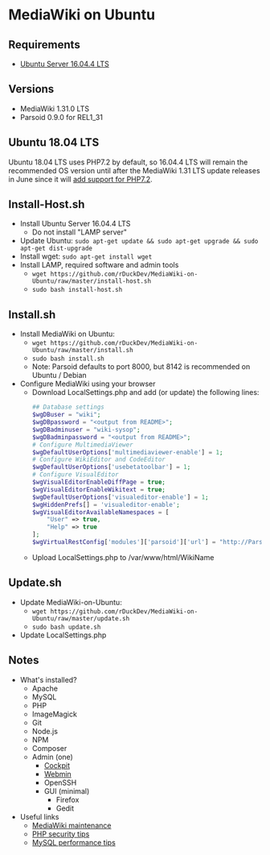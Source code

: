 # MediaWiki on Ubuntu

## Requirements

* [Ubuntu Server 16.04.4 LTS](http://releases.ubuntu.com/16.04/)

## Versions

* MediaWiki 1.31.0 LTS
* Parsoid 0.9.0 for REL1_31

## Ubuntu 18.04 LTS

Ubuntu 18.04 LTS uses PHP7.2 by default, so 16.04.4 LTS will remain the recommended OS version until after the MediaWiki 1.31 LTS update releases in June since it will [add support for PHP7.2](https://www.mediawiki.org/wiki/Compatibility#PHP).

## Install-Host.sh

* Install Ubuntu Server 16.04.4 LTS
  * Do not install "LAMP server"
* Update Ubuntu: `sudo apt-get update && sudo apt-get upgrade && sudo apt-get dist-upgrade`
* Install wget: `sudo apt-get install wget`
* Install LAMP, required software and admin tools
  * `wget https://github.com/rDuckDev/MediaWiki-on-Ubuntu/raw/master/install-host.sh`
  * `sudo bash install-host.sh`

## Install.sh

* Install MediaWiki on Ubuntu:
  * `wget https://github.com/rDuckDev/MediaWiki-on-Ubuntu/raw/master/install.sh`
  * `sudo bash install.sh`
  * Note: Parsoid defaults to port 8000, but 8142 is recommended on Ubuntu / Debian
* Configure MediaWiki using your browser
  * Download LocalSettings.php and add (or update) the following lines:
    ```php
    ## Database settings
    $wgDBuser = "wiki";
    $wgDBpassword = "<output from README>";
    $wgDBadminuser = "wiki-sysop";
    $wgDBadminpassword = "<output from README>";
    # Configure MultimediaViewer
    $wgDefaultUserOptions['multimediaviewer-enable'] = 1;
    # Configure WikiEditor and CodeEditor
    $wgDefaultUserOptions['usebetatoolbar'] = 1;
    # Configure VisualEditor
    $wgVisualEditorEnableDiffPage = true;
    $wgVisualEditorEnableWikitext = true;
    $wgDefaultUserOptions['visualeditor-enable'] = 1;
    $wgHiddenPrefs[] = 'visualeditor-enable';
    $wgVisualEditorAvailableNamespaces = [
        "User" => true,
        "Help" => true
    ];
    $wgVirtualRestConfig['modules']['parsoid']['url'] = "http://ParsoidURL:8142";
    ```
  * Upload LocalSettings.php to /var/www/html/WikiName

## Update.sh

* Update MediaWiki-on-Ubuntu:
  * `wget https://github.com/rDuckDev/MediaWiki-on-Ubuntu/raw/master/update.sh`
  * `sudo bash update.sh`
* Update LocalSettings.php

## Notes

* What's installed?
  * Apache
  * MySQL
  * PHP
  * ImageMagick
  * Git
  * Node.js
  * NPM
  * Composer
  * Admin (one)
    * [Cockpit](http://cockpit-project.org/)
    * [Webmin](https://doxfer.webmin.com/Webmin/Main_Page)
    * OpenSSH
    * GUI (minimal)
      * Firefox
      * Gedit
* Useful links
  * [MediaWiki maintenance](https://doc.wikimedia.org/mediawiki-core/master/php/group__Maintenance.html)
  * [PHP security tips](https://www.cyberciti.biz/tips/php-security-best-practices-tutorial.html)
  * [MySQL performance tips](https://www.percona.com/blog/2014/01/28/10-mysql-performance-tuning-settings-after-installation/)
